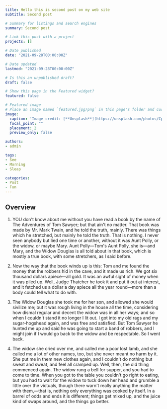 ```yaml
---
title: Hello this is second post on my web site 
subtitle: Second post 

# Summary for listings and search engines
summary: Second post

# Link this post with a project
projects: []

# Date published
date: "2021-09-28T00:00:00Z"

# Date updated
lastmod: "2021-09-28T00:00:00Z"

# Is this an unpublished draft?
draft: false

# Show this page in the Featured widget?
featured: false

# Featured image
# Place an image named `featured.jpg/png` in this page's folder and customize its options here.
image:
  caption: 'Image credit: [**Unsplash**](https://unsplash.com/photos/CpkOjOcXdUY)'
  focal_point: ""
  placement: 2
  preview_only: false

authors:
- admin

tags:
- See
- Morning
- Sleap

categories:
- Post
- Fun
---
```


## Overview

1. YOU don't know about me without you have read a book by the name of The Adventures of Tom Sawyer; but that ain't no matter. That book was made by Mr. Mark Twain, and he told the truth, mainly. There was things which he stretched, but mainly he told the truth. That is nothing. I never seen anybody but lied one time or another, without it was Aunt Polly, or the widow, or maybe Mary. Aunt Polly—Tom's Aunt Polly, she is—and Mary, and the Widow Douglas is all told about in that book, which is mostly a true book, with some stretchers, as I said before.
2. Now the way that the book winds up is this: Tom and me found the money that the robbers hid in the cave, and it made us rich. We got six thousand dollars apiece—all gold. It was an awful sight of money when it was piled up. Well, Judge Thatcher he took it and put it out at interest, and it fetched us a dollar a day apiece all the year round—more than a body could tell what to do with.
3. The Widow Douglas she took me for her son, and allowed she would sivilize me; but it was rough living in the house all the time, considering how dismal regular and decent the widow was in all her ways; and so when I couldn't stand it no longer I lit out. I got into my old rags and my sugar-hogshead again, and was free and satisfied. But Tom Sawyer he hunted me up and said he was going to start a band of robbers, and I might join if I would go back to the widow and be respectable. So I went back.

4. The widow she cried over me, and called me a poor lost lamb, and she called me a lot of other names, too, but she never meant no harm by it. She put me in them new clothes again, and I couldn't do nothing but sweat and sweat, and feel all cramped up. Well, then, the old thing commenced again. The widow rung a bell for supper, and you had to come to time. When you got to the table you couldn't go right to eating, but you had to wait for the widow to tuck down her head and grumble a little over the victuals, though there warn't really anything the matter with them,—that is, nothing only everything was cooked by itself. In a barrel of odds and ends it is different; things get mixed up, and the juice kind of swaps around, and the things go better.
